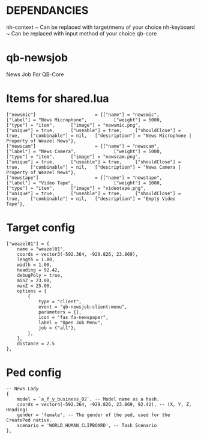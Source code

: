 # DEPENDANCIES
nh-context ~ Can be replaced with target/menu of your choice
nh-keyboard ~ Can be replaced with input method of your choice
qb-core

# qb-newsjob
News Job For QB-Core

# Items for shared.lua
	["newsmic"] 			 	 	 = {["name"] = "newsmic", 			  			["label"] = "News Microphone", 			["weight"] = 5000, 		["type"] = "item", 		["image"] = "newsmic.png", 				["unique"] = true, 		["useable"] = true, 	["shouldClose"] = true,	   ["combinable"] = nil,   ["description"] = "News Microphone | Property of Weazel News"},
	["newscam"] 			 	 	 = {["name"] = "newscam", 			  			["label"] = "News Camera", 				["weight"] = 5000, 		["type"] = "item", 		["image"] = "newscam.png", 				["unique"] = true, 		["useable"] = true, 	["shouldClose"] = true,	   ["combinable"] = nil,   ["description"] = "News Camera | Property of Weazel News"},
	["newstape"] 			 	 	 = {["name"] = "newstape", 			  			["label"] = "Video Tape", 				["weight"] = 1000, 		["type"] = "item", 		["image"] = "videotape.png", 			["unique"] = true, 		["useable"] = true, 	["shouldClose"] = true,	   ["combinable"] = nil,   ["description"] = "Empty Video Tape"},

# Target config
    ["weazel01"] = {
        name = "weazel01",
        coords = vector3(-592.364, -929.826, 23.869),
        length = 1.00,
        width = 1.00,
        heading = 92.42,
        debugPoly = true,
        minZ = 23.00,
        maxZ = 25.00,
        options = {
            {
                type = "client",
                event = "qb-newsjob:client:menu",
                parameters = {},
                icon = "fas fa-newspaper",
                label = "Open Job Menu",
                job = {"all"},
            },
        },
        distance = 2.5
    },

# Ped config
    -- News Lady
    {
        model = `a_f_y_business_02`, -- Model name as a hash.
        coords = vector4(-592.364, -929.826, 23.869, 92.42), -- (X, Y, Z, Heading)
        gender = 'female', -- The gender of the ped, used for the CreatePed native.
        scenario = 'WORLD_HUMAN_CLIPBOARD', -- Task Scenario
    },
